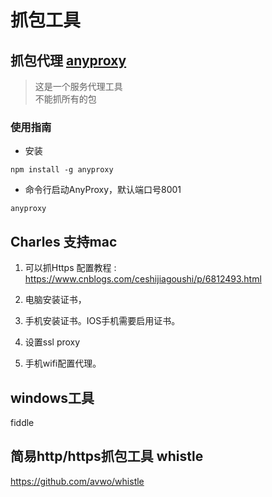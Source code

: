 # 抓包工具

## 抓包代理 [anyproxy](http://anyproxy.io/cn/)
>这是一个服务代理工具<br>
不能抓所有的包

### 使用指南
* 安装
```
npm install -g anyproxy
```

* 命令行启动AnyProxy，默认端口号8001
```
anyproxy
```

## Charles 支持mac
1. 可以抓Https
配置教程 : https://www.cnblogs.com/ceshijiagoushi/p/6812493.html

1. 电脑安装证书，
2. 手机安装证书。IOS手机需要启用证书。
3. 设置ssl proxy
4. 手机wifi配置代理。
## windows工具

fiddle

## 简易http/https抓包工具 whistle

https://github.com/avwo/whistle

